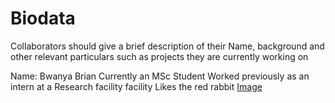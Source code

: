 # Biodata
Collaborators should give a brief description of their Name, background and other relevant particulars such as projects they are currently working on

Name: Bwanya Brian
Currently an MSc Student
Worked previously as an intern at a Research facility facility
Likes the red rabbit [Image](https://www.google.com/search?q=red+rabbit&client=ubuntu&hs=rae&channel=fs&tbm=isch&source=iu&ictx=1&fir=k3fPO_eTloE8XM%253A%252CDjBqDC3z8JS4WM%252C_&vet=1&usg=AI4_-kTGWbCXKNsPzfk35XhqajO2f-cihQ&sa=X&ved=2ahUKEwiS5r6p5pPjAhUFmRoKHRjoCV8Q9QEwBXoECAMQDg#imgrc=k3fPO_eTloE8XM:&vet=1)
